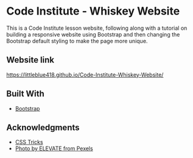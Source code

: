 # Code Institute - Whiskey Website
This is a Code Institute lesson website, following along with a tutorial on building a responsive website using Bootstrap and then changing the Bootstrap default styling to make the page more unique. 

## Website link
https://littleblue418.github.io/Code-Institute-Whiskey-Website/

## Built With 
* [Bootstrap](https://getbootstrap.com/) 

## Acknowledgments
* [CSS Tricks](https://css-tricks.com/perfect-full-page-background-image/)
* [Photo by ELEVATE from Pexels](https://www.pexels.com/photo/brown-wooden-barrel-1267358/)



